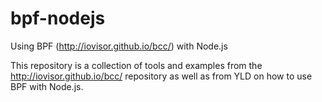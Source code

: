 # bpf-nodejs
Using BPF (http://iovisor.github.io/bcc/) with Node.js

This repository is a collection of tools and examples from the http://iovisor.github.io/bcc/ repository as well as from YLD on how to use BPF with Node.js. 

